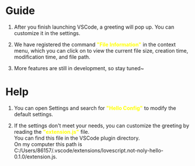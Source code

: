 # Guide

1. After you finish launching VSCode, a greeting will pop up. You can customize it in the settings.

2. We have registered the command <font color="yellow">**"File Information"**</font> in the context menu, which you can click on to view the current file size, creation time, modification time, and file path.

3. More features are still in development, so stay tuned~

# Help

1. You can open Settings and search for <font color="yellow">**"Hello Config"**</font> to modify the default settings.

2. If the settings don't meet your needs, you can customize the greeting by reading the <font color="yellow">**"extension.js"**</font> file.</br>You can find this file in the VSCode plugin directory.</br>On my computer this path is C:/Users/86157/.vscode/extensions/lovescript.not-noly-hello-0.1.0/extension.js.
